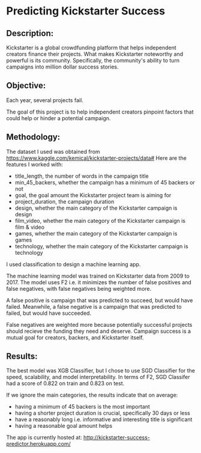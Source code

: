 # Predicting Kickstarter Success

## Description: 
Kickstarter is a global crowdfunding platform that helps independent creators finance their projects. What makes Kickstarter noteworthy and powerful is its community. Specifically, the community's ability to turn campaigns into million dollar success stories. 

## Objective: 
Each year, several projects fail.

The goal of this project is to help independent creators pinpoint factors that could help or hinder a potential campaign.

## Methodology: 
The dataset I used was obtained from https://www.kaggle.com/kemical/kickstarter-projects/data#
Here are the features I worked with:
- title_length, the number of words in the campaign title		
- min_45_backers, whether the campaign has a minimum of 45 backers or not
- goal, the goal amount the Kickstarter project team is aiming for
- project_duration, the campaign duration
- design, whether the main category of the Kickstarter campaign is design
- film_video, whether the main category of the Kickstarter campaign is film & video
- games, whether the main category of the Kickstarter campaign is games	
- technology, whether the main category of the Kickstarter campaign is technology

I used classification to design a machine learning app.

The machine learning model was trained on Kickstarter data from 2009 to 2017. 
The model uses F2 i.e. it minimizes the number of false positives and false negatives, with false negatives being weighted more.

A false positive is campaign that was predicted to succeed, but would have failed. 
Meanwhile, a false negative is a campaign that was predicted to failed, but would have succeeded.

False negatives are weighted more because potentially successful projects should recieve the funding they need and deserve. Campaign success is a mutual goal for creators, backers, and Kickstarter itself.


## Results: <br>
The best model was XGB Classifier, but I chose to use SGD Classifier for the speed, scalability, and model interpretability.
In terms of F2, SGD Classifer had a score of 0.822 on train and 0.823 on test.

If we ignore the main categories, the results indicate that on average: <br>
- having a minimum of 45 backers is the most important 
- having a shorter project duration is crucial, specifically 30 days or less
- have a reasonably long i.e. informative and interesting title is significant
- having a reasonable goal amount helps

The app is currently hosted at: 
http://kickstarter-success-predictor.herokuapp.com/
